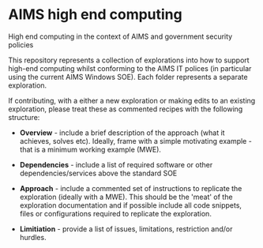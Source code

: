 # AIMS high end computing 

High end computing in the context of AIMS and government security
policies

This repository represents a collection of explorations into how to
support high-end computing whilst conforming to the AIMS IT polices
(in particular using the current AIMS Windows SOE).
Each folder represents a separate exploration.

If contributing, with a either a new exploration or making edits to an
existing exploration, please treat these as commented recipes with the
following structure:

- **Overview** - include a brief description of the approach (what it
  achieves, solves etc).  Ideally, frame with a simple motivating
  example - that is a minimum working example (MWE).

- **Dependencies** - include a list of required software or other
  dependencies/services above the standard SOE

- **Approach** - include a commented set of instructions to replicate
  the exploration (ideally with a MWE).  This should be the 'meat' of
  the exploration documentation and if possible include all code
  snippets, files or configurations required to replicate the
  exploration.

- **Limitiation** - provide a list of issues, limitations, restriction
  and/or hurdles.
